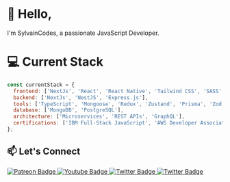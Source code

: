 # 👋 Hello,

I'm SylvainCodes, a passionate JavaScript Developer.

# 💻 Current Stack

```javascript
const currentStack = {
  frontend: ['NextJs', 'React', 'React Native', 'Tailwind CSS', 'SASS', 'ShadCn', 'Figma' ],
  backend: ['NextJs', 'NestJS', 'Express.js'],
  tools: ['TypeScript', 'Mongoose', 'Redux', 'Zustand', 'Prisma', 'Zod', 'Jest', 'Cypress','SWR', 'NextAuth.js', 'Clerk', 'Resend'],
  database: ['MongoDB', 'PostgreSQL'],
  architecture: ['Microservices', 'REST APIs', 'GraphQL'],
  certifications: ['IBM Full-Stack JavaScript', 'AWS Developer Associate', 'AWS DevOps Engineer', 'OWASP Cybersecurity', 'IBM IT Project Manager']
};
```

## 📫 Let's Connect

<div id="badges">
  <a href="https://www.patreon.com/sylvaincodes" target="_blank">
    <img src="https://img.shields.io/badge/Patreon-black?style=for-the-badge&logo=patreon&logoColor=white" alt="Patreon Badge"/>
  </a>
  <a  href="https://www.youtube.com/@sylvaincodes593" target="_blank">
    <img src="https://img.shields.io/badge/YouTube-red?style=for-the-badge&logo=youtube&logoColor=white" alt="Youtube Badge"/>
  </a>
  <a  href="https://twitter.com/sylvaincodes" target="_blank">
    <img src="https://img.shields.io/badge/Twitter-blue?style=for-the-badge&logo=x&logoColor=white" alt="Twitter Badge"/>
  </a>
  <a  href="https://stackoverflow.com/users/20458049/sylvain-codes" target="_blank">
    <img src="https://img.shields.io/badge/Stackoverflow-orange?style=for-the-badge&logo=stackoverflow&logoColor=white" alt="Twitter Badge"/>
  </a>
</div>

